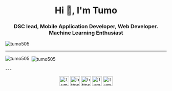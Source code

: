 <h1 align="center">Hi 👋, I'm Tumo</h1>
<h3 align="center">DSC lead, Mobile Application Developer, Web Developer. Machine Learning Enthusiast</h3>

<p align="left"> <img src="https://komarev.com/ghpvc/?username=tumo505" alt="tumo505" /> </p>

  ---
<p><img align="left" src="https://github-readme-stats.vercel.app/api/top-langs/?username=tumo505&layout=compact&hide=html" alt="tumo505" /></p>  
<p>&nbsp;<img align="center" src="https://github-readme-stats.vercel.app/api?username=tumo505&show_icons=true" alt="tumo505" /></p>
---

<p align="center">
<a href="https://dev.to/tumo505" target="blank"><img align="center" src="https://cdn.jsdelivr.net/npm/simple-icons@3.0.1/icons/dev-dot-to.svg" alt="tumo505" height="30" width="30" /></a>
<a href="https://twitter.com/https://twitter.com/thatniggalao" target="blank"><img align="center" src="https://cdn.jsdelivr.net/npm/simple-icons@3.0.1/icons/twitter.svg" alt="https://twitter.com/thatniggalao" height="30" width="30" /></a>
<a href="https://www.linkedin.com/in/tumo-kgosiyame-23a696168/" target="blank"><img align="center" src="https://cdn.jsdelivr.net/npm/simple-icons@3.0.1/icons/linkedin.svg" alt="https://www.linkedin.com/in/tumo-kgosiyame-23a696168/" height="30" width="30" /></a>
<a href="https://www.facebook.com/tumokgosiyame55/" target="blank"><img align="center" src="https://cdn.jsdelivr.net/npm/simple-icons@3.0.1/icons/facebook.svg" alt="Tumo Kgosiyame" height="30" width="30" /></a>
<a href="https://www.instagram.com/tumo_505/" target="blank"><img align="center" src="https://cdn.jsdelivr.net/npm/simple-icons@3.0.1/icons/instagram.svg" alt="tumo5055" height="30" width="30" /></a>
</p>
